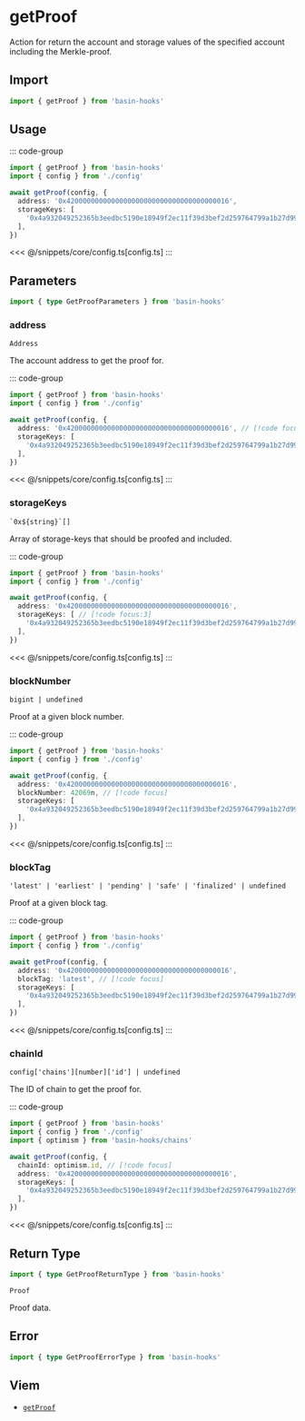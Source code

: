 <script setup>
const packageName = 'basin-hooks'
const actionName = 'getProof'
const typeName = 'getProof'
</script>

# getProof

Action for return the account and storage values of the specified account including the Merkle-proof.

## Import

```ts
import { getProof } from 'basin-hooks'
```

## Usage

::: code-group
```ts [index.ts]
import { getProof } from 'basin-hooks'
import { config } from './config'

await getProof(config, {
  address: '0x4200000000000000000000000000000000000016',
  storageKeys: [
    '0x4a932049252365b3eedbc5190e18949f2ec11f39d3bef2d259764799a1b27d99',
  ],
})
```
<<< @/snippets/core/config.ts[config.ts]
:::

## Parameters

```ts
import { type GetProofParameters } from 'basin-hooks'
```

### address

`Address`

The account address to get the proof for.

::: code-group
```ts [index.ts]
import { getProof } from 'basin-hooks'
import { config } from './config'

await getProof(config, {
  address: '0x4200000000000000000000000000000000000016', // [!code focus]
  storageKeys: [
    '0x4a932049252365b3eedbc5190e18949f2ec11f39d3bef2d259764799a1b27d99',
  ],
})
```
<<< @/snippets/core/config.ts[config.ts]
:::

### storageKeys

`` `0x${string}`[] ``

Array of storage-keys that should be proofed and included.

::: code-group
```ts [index.ts]
import { getProof } from 'basin-hooks'
import { config } from './config'

await getProof(config, {
  address: '0x4200000000000000000000000000000000000016',
  storageKeys: [ // [!code focus:3]
    '0x4a932049252365b3eedbc5190e18949f2ec11f39d3bef2d259764799a1b27d99',
  ],
})
```
<<< @/snippets/core/config.ts[config.ts]
:::

### blockNumber

`bigint | undefined`

Proof at a given block number.

::: code-group
```ts [index.ts]
import { getProof } from 'basin-hooks'
import { config } from './config'

await getProof(config, {
  address: '0x4200000000000000000000000000000000000016',
  blockNumber: 42069n, // [!code focus]
  storageKeys: [
    '0x4a932049252365b3eedbc5190e18949f2ec11f39d3bef2d259764799a1b27d99',
  ],
})
```
<<< @/snippets/core/config.ts[config.ts]
:::

### blockTag

`'latest' | 'earliest' | 'pending' | 'safe' | 'finalized' | undefined`

Proof at a given block tag.

::: code-group
```ts [index.ts]
import { getProof } from 'basin-hooks'
import { config } from './config'

await getProof(config, {
  address: '0x4200000000000000000000000000000000000016',
  blockTag: 'latest', // [!code focus]
  storageKeys: [
    '0x4a932049252365b3eedbc5190e18949f2ec11f39d3bef2d259764799a1b27d99',
  ],
})
```
<<< @/snippets/core/config.ts[config.ts]
:::

### chainId

`config['chains'][number]['id'] | undefined`

The ID of chain to get the proof for.

::: code-group
```ts [index.ts]
import { getProof } from 'basin-hooks'
import { config } from './config'
import { optimism } from 'basin-hooks/chains'

await getProof(config, {
  chainId: optimism.id, // [!code focus]
  address: '0x4200000000000000000000000000000000000016',
  storageKeys: [
    '0x4a932049252365b3eedbc5190e18949f2ec11f39d3bef2d259764799a1b27d99',
  ],
})
```
<<< @/snippets/core/config.ts[config.ts]
:::

## Return Type

```ts
import { type GetProofReturnType } from 'basin-hooks'
```

`Proof`

Proof data.

## Error

```ts
import { type GetProofErrorType } from 'basin-hooks'
```

<!--@include: @shared/query-imports.md-->

## Viem

- [`getProof`](https://viem.sh/docs/actions/public/getProof.html)
